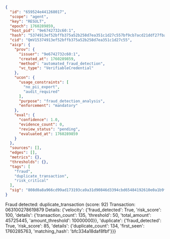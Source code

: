 ```json
{
  "id": "659524e441268017",
  "scope": "agent",
  "key": "RESULT",
  "epoch": 1760289859,
  "host_pid": "9e6742732c60:1",
  "hash": "5374913ef52bffb375a52b258d7ea351c1d27c557bf9cb7acd21ddf27fbadc2d",
  "cid": "QmV15374913ef52bffb375a52b258d7ea351c1d27c55",
  "aicp": {
    "prov": {
      "issuer": "9e6742732c60:1",
      "created_at": 1760289859,
      "method": "automated_fraud_detection",
      "vc_type": "VerifiableCredential"
    },
    "ucon": {
      "usage_constraints": [
        "no_pii_export",
        "audit_required"
      ],
      "purpose": "fraud_detection_analysis",
      "enforcement": "mandatory"
    },
    "eval": {
      "confidence": 1.0,
      "evidence_count": 0,
      "review_status": "pending",
      "evaluated_at": 1760289859
    }
  },
  "sources": [],
  "edges": [],
  "metrics": {},
  "thresholds": {},
  "tags": [
    "fraud",
    "duplicate_transaction",
    "risk_critical"
  ],
  "sig": "808d0a8a966cd99ad173193ca9a31d90846d3394cbd65484192610e0a1b9f898"
}
```

Fraud detected: duplicate_transaction (score: 92)
Transaction: 063100278619879
Details: {'velocity': {'fraud_detected': True, 'risk_score': 100, 'details': {'transaction_count': 135, 'threshold': 50, 'total_amount': 45725445, 'amount_threshold': 10000000}}, 'duplicate': {'fraud_detected': True, 'risk_score': 85, 'details': {'duplicate_count': 134, 'first_seen': 1760285763, 'matching_hash': 'bfc334a18daf8fbf'}}}